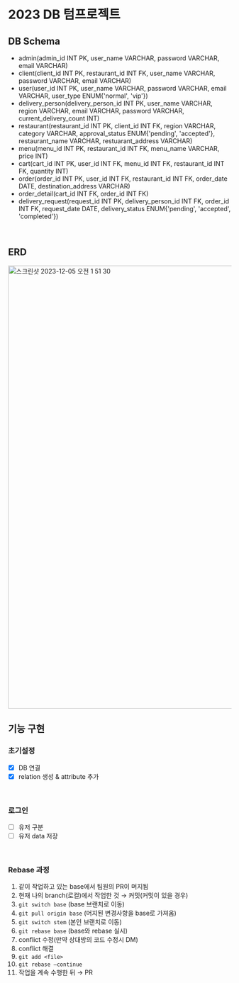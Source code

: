 # 2023 DB 텀프로젝트

## DB Schema

- admin(admin_id INT PK, user_name VARCHAR, password VARCHAR, email VARCHAR)
- client(client_id INT PK, restaurant_id INT FK, user_name VARCHAR, password VARCHAR, email VARCHAR)
- user(user_id INT PK, user_name VARCHAR, password VARCHAR, email VARCHAR, user_type ENUM{'normal', 'vip'})
- delivery_person(delivery_person_id INT PK, user_name VARCHAR, region VARCHAR, email VARCHAR, password VARCHAR, current_delivery_count INT)
- restaurant(restaurant_id INT PK, client_id INT FK, region VARCHAR, category VARCHAR, approval_status ENUM{'pending', 'accepted'}, restaurant_name VARCHAR, restuarant_address VARCHAR)
- menu(menu_id INT PK, restaurant_id INT FK, menu_name VARCHAR, price INT)
- cart(cart_id INT PK, user_id INT FK, menu_id INT FK, restaurant_id INT FK, quantity INT)
- order(order_id INT PK, user_id INT FK, restaurant_id INT FK, order_date DATE, destination_address VARCHAR)
- order_detail(cart_id INT FK, order_id INT FK)
- delivery_request(request_id INT PK, delivery_person_id INT FK, order_id INT FK, request_date DATE, delivery_status ENUM{'pending', 'accepted', 'completed'})

<br>

## ERD

<img width="1000" alt="스크린샷 2023-12-05 오전 1 51 30" src="https://github.com/kimchanho97/2023-db-project/assets/104095041/7f50ad13-b51f-4a58-b713-db6e23751776">

<br>

## 기능 구현

### 초기설정

- [x] DB 연결
- [x] relation 생성 & attribute 추가

<br>

### 로그인

- [ ] 유저 구분
- [ ] 유저 data 저장

<br>

### **Rebase 과정**

1. 같이 작업하고 있는 base에서 팀원의 PR이 머지됨
2. 현재 나의 branch(로컬)에서 작업한 것 → 커밋(커밋이 있을 경우)
3. `git switch base` (base 브랜치로 이동)
4. `git pull origin base` (머지된 변경사항을 base로 가져옴)
5. `git switch stem` (본인 브랜치로 이동)
6. `git rebase base` (base와 rebase 실시)
7. conflict 수정(만약 상대방의 코드 수정시 DM)
8. conflict 해결
9. `git add <file>`
10. `git rebase —continue`
11. 작업을 계속 수행한 뒤 → PR
